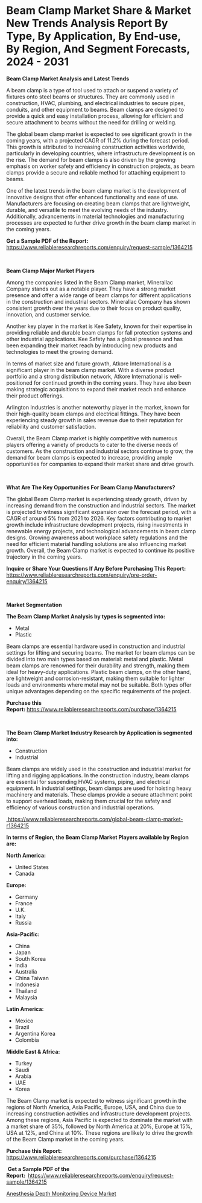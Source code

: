 <p><h1>Beam Clamp Market Share & Market New Trends Analysis Report By Type, By Application, By End-use, By Region, And Segment Forecasts, 2024 - 2031</h1></p><p><strong>Beam Clamp Market Analysis and Latest Trends</strong></p>
<p><p>A beam clamp is a type of tool used to attach or suspend a variety of fixtures onto steel beams or structures. They are commonly used in construction, HVAC, plumbing, and electrical industries to secure pipes, conduits, and other equipment to beams. Beam clamps are designed to provide a quick and easy installation process, allowing for efficient and secure attachment to beams without the need for drilling or welding.</p><p>The global beam clamp market is expected to see significant growth in the coming years, with a projected CAGR of 11.2% during the forecast period. This growth is attributed to increasing construction activities worldwide, particularly in developing countries, where infrastructure development is on the rise. The demand for beam clamps is also driven by the growing emphasis on worker safety and efficiency in construction projects, as beam clamps provide a secure and reliable method for attaching equipment to beams.</p><p>One of the latest trends in the beam clamp market is the development of innovative designs that offer enhanced functionality and ease of use. Manufacturers are focusing on creating beam clamps that are lightweight, durable, and versatile to meet the evolving needs of the industry. Additionally, advancements in material technologies and manufacturing processes are expected to further drive growth in the beam clamp market in the coming years.</p></p>
<p><strong>Get a Sample PDF of the Report:&nbsp;</strong> <a href="https://www.reliableresearchreports.com/enquiry/request-sample/1364215">https://www.reliableresearchreports.com/enquiry/request-sample/1364215</a></p>
<p>&nbsp;</p>
<p><strong>Beam Clamp Major Market Players</strong></p>
<p><p>Among the companies listed in the Beam Clamp market, Minerallac Company stands out as a notable player. They have a strong market presence and offer a wide range of beam clamps for different applications in the construction and industrial sectors. Minerallac Company has shown consistent growth over the years due to their focus on product quality, innovation, and customer service.</p><p>Another key player in the market is Kee Safety, known for their expertise in providing reliable and durable beam clamps for fall protection systems and other industrial applications. Kee Safety has a global presence and has been expanding their market reach by introducing new products and technologies to meet the growing demand.</p><p>In terms of market size and future growth, Atkore International is a significant player in the beam clamp market. With a diverse product portfolio and a strong distribution network, Atkore International is well-positioned for continued growth in the coming years. They have also been making strategic acquisitions to expand their market reach and enhance their product offerings.</p><p>Arlington Industries is another noteworthy player in the market, known for their high-quality beam clamps and electrical fittings. They have been experiencing steady growth in sales revenue due to their reputation for reliability and customer satisfaction.</p><p>Overall, the Beam Clamp market is highly competitive with numerous players offering a variety of products to cater to the diverse needs of customers. As the construction and industrial sectors continue to grow, the demand for beam clamps is expected to increase, providing ample opportunities for companies to expand their market share and drive growth.</p></p>
<p>&nbsp;</p>
<p><strong>What Are The Key Opportunities For Beam Clamp Manufacturers?</strong></p>
<p><p>The global Beam Clamp market is experiencing steady growth, driven by increasing demand from the construction and industrial sectors. The market is projected to witness significant expansion over the forecast period, with a CAGR of around 5% from 2021 to 2026. Key factors contributing to market growth include infrastructure development projects, rising investments in renewable energy projects, and technological advancements in beam clamp designs. Growing awareness about workplace safety regulations and the need for efficient material handling solutions are also influencing market growth. Overall, the Beam Clamp market is expected to continue its positive trajectory in the coming years.</p></p>
<p><strong>Inquire or Share Your Questions If Any Before Purchasing This Report:</strong> <a href="https://www.reliableresearchreports.com/enquiry/pre-order-enquiry/1364215">https://www.reliableresearchreports.com/enquiry/pre-order-enquiry/1364215</a></p>
<p>&nbsp;</p>
<p><strong>Market Segmentation</strong></p>
<p><strong>The Beam Clamp Market Analysis by types is segmented into:</strong></p>
<p><ul><li>Metal</li><li>Plastic</li></ul></p>
<p><p>Beam clamps are essential hardware used in construction and industrial settings for lifting and securing beams. The market for beam clamps can be divided into two main types based on material: metal and plastic. Metal beam clamps are renowned for their durability and strength, making them ideal for heavy-duty applications. Plastic beam clamps, on the other hand, are lightweight and corrosion-resistant, making them suitable for lighter loads and environments where metal may not be suitable. Both types offer unique advantages depending on the specific requirements of the project.</p></p>
<p><strong>Purchase this Report:&nbsp;</strong><a href="https://www.reliableresearchreports.com/purchase/1364215">https://www.reliableresearchreports.com/purchase/1364215</a></p>
<p>&nbsp;</p>
<p><strong>The Beam Clamp Market Industry Research by Application is segmented into:</strong></p>
<p><ul><li>Construction</li><li>Industrial</li></ul></p>
<p><p>Beam clamps are widely used in the construction and industrial market for lifting and rigging applications. In the construction industry, beam clamps are essential for suspending HVAC systems, piping, and electrical equipment. In industrial settings, beam clamps are used for hoisting heavy machinery and materials. These clamps provide a secure attachment point to support overhead loads, making them crucial for the safety and efficiency of various construction and industrial operations.</p></p>
<p><a href="https://www.reliableresearchreports.com/global-beam-clamp-market-r1364215">&nbsp;https://www.reliableresearchreports.com/global-beam-clamp-market-r1364215</a></p>
<p><strong>In terms of Region, the Beam Clamp Market Players available by Region are:</strong></p>
<p>
    <p> <strong> North America: </strong>
        <ul>
            <li>United States</li>
            <li>Canada</li>
        </ul>
        </p> 
    <p> <strong> Europe: </strong>
        <ul>
            <li>Germany</li>
            <li>France</li>
            <li>U.K.</li>
            <li>Italy</li>
            <li>Russia</li>
        </ul>
        </p> 
    <p> <strong> Asia-Pacific: </strong>
        <ul>
            <li>China</li>
            <li>Japan</li>
            <li>South Korea</li>
            <li>India</li>
            <li>Australia</li>
            <li>China Taiwan</li>
            <li>Indonesia</li>
            <li>Thailand</li>
            <li>Malaysia</li>
        </ul>
        </p> 
    <p> <strong> Latin America: </strong>
        <ul>
            <li>Mexico</li>
            <li>Brazil</li>
            <li>Argentina Korea</li>
            <li>Colombia</li>
        </ul>
        </p> 
    <p> <strong> Middle East & Africa: </strong>
        <ul>
            <li>Turkey</li>
            <li>Saudi</li>
            <li>Arabia</li>
            <li>UAE</li>
            <li>Korea</li>
        </ul>
    </p>
    </p>
<p><p>The Beam Clamp market is expected to witness significant growth in the regions of North America, Asia Pacific, Europe, USA, and China due to increasing construction activities and infrastructure development projects. Among these regions, Asia Pacific is expected to dominate the market with a market share of 35%, followed by North America at 20%, Europe at 15%, USA at 12%, and China at 10%. These regions are likely to drive the growth of the Beam Clamp market in the coming years.</p></p>
<p><strong>Purchase this Report: </strong><a href="https://www.reliableresearchreports.com/purchase/1364215">https://www.reliableresearchreports.com/purchase/1364215</a></p>
<p>&nbsp;<strong>Get a Sample PDF of the Report:&nbsp;&nbsp;</strong><a href="https://www.reliableresearchreports.com/enquiry/request-sample/1364215">https://www.reliableresearchreports.com/enquiry/request-sample/1364215</a></p>
<p><strong></strong></p>
<p><p><a href="https://meowing-lemming-dd3.notion.site/Anesthesia-Depth-Monitoring-Device-Market-Share-Evolution-and-Market-Growth-Trends-2024-2031-d4cc2ba127114ae78356c701c5c5912c">Anesthesia Depth Monitoring Device Market</a></p></p>